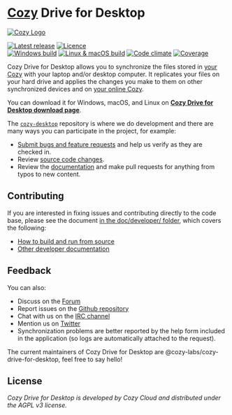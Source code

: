 # [Cozy](https://cozy.io) Drive for Desktop

[![Cozy Logo](https://cdn.rawgit.com/cozy/cozy-guidelines/master/templates/cozy_logo_small.svg)](https://cozy.io)

[![Latest release](https://img.shields.io/github/release/cozy-labs/cozy-desktop/all.svg)](https://github.com/cozy-labs/cozy-desktop/releases)
[![Licence](https://img.shields.io/github/license/cozy/cozy-drive.svg)](https://github.com/cozy/cozy-drive/blob/master/LICENSE)
<br>
[![Windows build](https://img.shields.io/appveyor/ci/cozy/cozy-desktop/master.svg?label=windows)](https://ci.appveyor.com/project/cozy/cozy-desktop/branch/master)
[![Linux & macOS build](https://img.shields.io/travis/cozy-labs/cozy-desktop/master.svg?label=mac/linux)](https://travis-ci.org/cozy-labs/cozy-desktop/branches)
[![Code climate](https://img.shields.io/codeclimate/maintainability/cozy-labs/cozy-desktop.svg)](https://codeclimate.com/github/cozy-labs/cozy-desktop)
[![Coverage](https://img.shields.io/codecov/c/github/cozy-labs/cozy-desktop/master.svg?label=coverage)](https://codecov.io/gh/cozy-labs/cozy-desktop/list/master)

Cozy Drive for Desktop allows you to synchronize the files stored in [your Cozy](https://cozy.io) with your laptop and/or desktop computer.
It replicates your files on your hard drive and applies the changes you make to them on other synchronized devices and on [your online Cozy](https://github.com/cozy/cozy-stack).

You can download it for Windows, macOS, and Linux on [**Cozy Drive for Desktop download page**](https://cozy.io/en/download/).

The [`cozy-desktop`](https://github.com/cozy-labs/cozy-desktop) repository is where we do development and there are many ways you can participate in the project, for example:

-   [Submit bugs and feature requests](https://github.com/cozy-labs/cozy-desktop/issues) and help us verify as they are checked in.
-   Review [source code changes](https://github.com/cozy-labs/cozy-desktop/pulls).
-   Review the [documentation](https://github.com/cozy-labs/cozy-desktop/tree/master/doc) and make pull requests for anything from typos to new content.

## Contributing

If you are interested in fixing issues and contributing directly to the code base,
please see the document [in the doc/developer/ folder](doc/developer/), which covers the following:

-   [How to build and run from source](doc/developer/setup.md)
-   [Other developer documentation](doc/developer/)

## Feedback

You can also:

-   Discuss on the [Forum](https://forum.cozy.io)
-   Report issues on the [Github repository](https://github.com/cozy-labs/cozy-desktop/issues)
-   Chat with us on the [IRC channel](https://webchat.freenode.net/?channels=cozycloud)
-   Mention us on [Twitter](https://twitter.com/mycozycloud)
-   Synchronization problems are better reported by the help form included in the application (so logs are automatically attached to the request).

The current maintainers of Cozy Drive for Desktop are @cozy-labs/cozy-drive-for-desktop, feel free to say hello!

## License

_Cozy Drive for Desktop is developed by Cozy Cloud and distributed under the AGPL v3 license._
